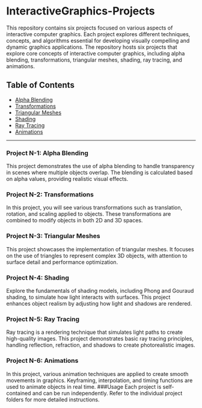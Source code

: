 # InteractiveGraphics-Projects
This repository contains six projects focused on various aspects of interactive computer graphics. Each project explores different techniques, concepts, and algorithms essential for developing visually compelling and dynamic graphics applications.
The repository hosts six projects that explore core concepts of interactive computer graphics, including alpha blending, transformations, triangular meshes, shading, ray tracing, and animations. 
## Table of Contents
- [Alpha Blending](#project-n-1-alpha-blending)
- [Transformations](#project-n-2-transformations)
- [Triangular Meshes](#project-n-3-triangular-meshes)
- [Shading](#project-n-4-shading)
- [Ray Tracing](#project-n-5-ray-tracing)
- [Animations](#project-n-6-animations)

---

### Project N-1: Alpha Blending
This project demonstrates the use of alpha blending to handle transparency in scenes where multiple objects overlap. The blending is calculated based on alpha values, providing realistic visual effects.

### Project N-2: Transformations
In this project, you will see various transformations such as translation, rotation, and scaling applied to objects. These transformations are combined to modify objects in both 2D and 3D spaces.

### Project N-3: Triangular Meshes
This project showcases the implementation of triangular meshes. It focuses on the use of triangles to represent complex 3D objects, with attention to surface detail and performance optimization.

### Project N-4: Shading
Explore the fundamentals of shading models, including Phong and Gouraud shading, to simulate how light interacts with surfaces. This project enhances object realism by adjusting how light and shadows are rendered.

### Project N-5: Ray Tracing
Ray tracing is a rendering technique that simulates light paths to create high-quality images. This project demonstrates basic ray tracing principles, handling reflection, refraction, and shadows to create photorealistic images.

### Project N-6: Animations
In this project, various animation techniques are applied to create smooth movements in graphics. Keyframing, interpolation, and timing functions are used to animate objects in real time.
###Usage
Each project is self-contained and can be run independently. Refer to the individual project folders for more detailed instructions.

